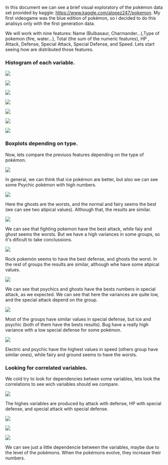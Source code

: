 In this document we can see a brief visual exploratory of the pokémon
data set provided by kaggle: <https://www.kaggle.com/alopez247/pokemon>.
My first videogame was the blue edition of pokémon, so i decided to do
this analisys only with the first generation data.

We will work with nine features: Name (Bulbasaur, Charmander...),Type of
pokemon (fire, water...), Total (the sum of the numeric features), HP ,
Attack, Defense, Special Attack, Special Defense, and Speed. Lets start
seeing how are distributed those features.

### Histogram of each variable.

![](README_files/figure-markdown_strict/unnamed-chunk-1-1.png)

![](README_files/figure-markdown_strict/unnamed-chunk-2-1.png)

![](README_files/figure-markdown_strict/unnamed-chunk-3-1.png)

![](README_files/figure-markdown_strict/unnamed-chunk-4-1.png)

![](README_files/figure-markdown_strict/unnamed-chunk-5-1.png)

![](README_files/figure-markdown_strict/unnamed-chunk-6-1.png)

![](README_files/figure-markdown_strict/unnamed-chunk-7-1.png)

### Boxplots depending on type.

Now, lets compare the previuos features depending on the type of
pokémon.

![](README_files/figure-markdown_strict/unnamed-chunk-8-1.png)

In general, we can think that ice pokémon are better, but also we can
see some Psychic pokémon with high numbers.

![](README_files/figure-markdown_strict/unnamed-chunk-9-1.png)

Here the ghosts are the worsts, and the normal and fairy seems the best
(we can see two atipical values). Although that, the results are
similar.

![](README_files/figure-markdown_strict/unnamed-chunk-10-1.png)

We can see that fighting pokemon have the best attack, while faiy and
ghost seems the worsts. But we have a high variances in some groups, so
it's dificult to take conclussions.

![](README_files/figure-markdown_strict/unnamed-chunk-11-1.png)

Rock pokemón seems to have the best defense, and ghosts the worst. In
the rest of groups the results are similar, although whe have some
atipical values.

![](README_files/figure-markdown_strict/unnamed-chunk-12-1.png)

We can see that psychics and ghosts have the bests numbers in special
attack, as we expected. We can see that here the variances are quite
low, and the special attack depend on the group.

![](README_files/figure-markdown_strict/unnamed-chunk-13-1.png)

Most of the groups have similar values in special defense, but ice and
psychic (both of them have the bests results). Bug have a really high
variance with a low special defense for some pokémon.

![](README_files/figure-markdown_strict/unnamed-chunk-14-1.png)

Electric and psychic have the highest values in speed (others group have
similar ones), while fairy and ground seems to have the worsts.

### Looking for correlated variables.

We cold try to look for dependencies betwen some variables, lets look
the correlations to see wich variables should we compare.

![](README_files/figure-markdown_strict/unnamed-chunk-15-1.png)

The highes variables are produced by attack with defense, HP with
special defense, and special attack with special defense.

![](README_files/figure-markdown_strict/unnamed-chunk-16-1.png)

![](README_files/figure-markdown_strict/unnamed-chunk-17-1.png)

![](README_files/figure-markdown_strict/unnamed-chunk-18-1.png)

We can see just a little dependencie between the variables, maybe due to
the level of the pokémons. When the pokémons evolve, they increase their
numbers.
